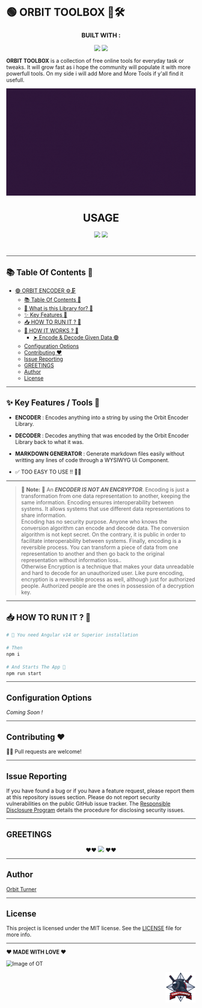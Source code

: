 # 🟢 ORBIT TOOLBOX 🧰🛠️

<h3 align="center">BUILT WITH :</h3>
<p align="center">
<img width="110" src="https://badges.aleen42.com/src/angular.svg"/>  
 <img width="100" src="https://user-images.githubusercontent.com/3104648/28969264-d14f6178-791b-11e7-9399-e7820d6aaa39.png"/>
</p>

**ORBIT TOOLBOX** is a collection of free online tools for everyday task or tweaks. It will grow fast as i hope the community will populate it with more powerfull tools. On my side i will add More and More Tools if y'all find it usefull.



<p align="center">
  <a href="http://orbitturner.com/"><img src="./.repo-assets/images/GITHUB REPOS COVER.gif" width="auto" alt="ORBIT-TOOLBOX COVER"/></a>
</p>


<h1 align="center">USAGE</h1>
<p align="center">
<a href="https://github.com/orbitturner/orbit-toolbox"><img src="https://img.shields.io/badge/APP-OPEN%20THE%20TOOLBOX-lime?style=for-the-badge&logo=applearcade&logoColor=lime"></a>
<a href="https://github.com/orbitturner/orbit-toolbox/issues/new/choose"><img src="https://img.shields.io/badge/ISSUES-CREATE%20AN%20ISSUE-crimson?style=for-the-badge&logo=indeed&logoColor=CRIMSON"></a>
</p>
<br/>



___
## 📚 Table Of Contents 📑
- [🟢 ORBIT ENCODER ⚙️🗜️](#ORBIT-TOOLBOX)
  * [📚 Table Of Contents 📑](#table-of-contents)
  * [💨 What is this Library for? 🤔](#what-is-this-library-for)
  * [✨ Key Features 🎯](#key-features---)
  * [📥 HOW TO RUN IT ? 🔰](#how-to-run-it)
  * [🤔 HOW IT WORKS ? 🤔](#how-it-works)
    + [➤ Encode & Decode Given Data 🟢](#encode---decode-given-data)
  * [Configuration Options](#configuration-options)
  * [Contributing ❤](#contributing--)
  * [Issue Reporting](#issue-reporting)
  * [GREETINGS](#greetings)
  * [Author](#author)
  * [License](#license)

___


## ✨ Key Features / Tools 🎯

* **ENCODER** : Encodes anything into a string by using the Orbit Encoder Library.
* **DECODER** : Decodes anything that was encoded by the Orbit Encoder Library back to what it was.
* **MARKDOWN GENERATOR** : Generate markdown files easily without writting any lines of code through a WYSIWYG Ui Component.

* ✅ TOO EASY TO USE !! 🥳🥳

___
> 🚨 **Note:** 🚨 An ***ENCODER IS NOT AN ENCRYPTOR***. Encoding is just a transformation from one data representation to another, keeping the same information. Encoding ensures interoperability between systems. It allows systems that use different data representations to share information.</br>  Encoding has no security purpose. Anyone who knows the conversion algorithm can encode and decode data. The conversion algorithm is not kept secret. On the contrary, it is public in order to facilitate interoperability between systems. Finally, encoding is a reversible process. You can transform a piece of data from one representation to another and then go back to the original representation without information loss.. </br> Otherwise Encryption is a technique that makes your data unreadable and hard to decode for an unauthorized user. Like pure encoding, encryption is a reversible process as well, although just for authorized people. Authorized people are the ones in possession of a decryption key.
___

## 📥 HOW TO RUN IT ? 🔰

```bash
# 🚨 You need Angular v14 or Superior installation

# Then
npm i

# And Starts The App 🚀
npm run start
```


___
## Configuration Options

*Coming Soon !*
___
## Contributing ❤

👋🏾 Pull requests are welcome! 
___

## Issue Reporting

If you have found a bug or if you have a feature request, please report them at this repository issues section. Please do not report security vulnerabilities on the public GitHub issue tracker. The [Responsible Disclosure Program](mailto:support@orbitturner.com) details the procedure for disclosing security issues.
___

## GREETINGS

<p align="center">
❤❤
<a href="https://github.com/GalsenDev221/made.in.senegal"><img src="https://github.com/GalsenDev221/made.in.senegal/raw/master/assets/badge.svg"></a>
❤❤
</p>


___
## Author

[Orbit Turner](https://orbitturner.com)

___
## License

This project is licensed under the MIT license. See the [LICENSE](LICENSE) file for more info.
______________________________________________________
**❤ MADE WITH LOVE ❤**

![Image of OT](https://raw.githubusercontent.com/orbitturner/orbitturner/master/LOGO-OT.png)

<img src="https://github.com/orbitturner/challenger/blob/master/images/OrbitTurner_Gaming_GitHubBadge.png?raw=true" align="right" />
